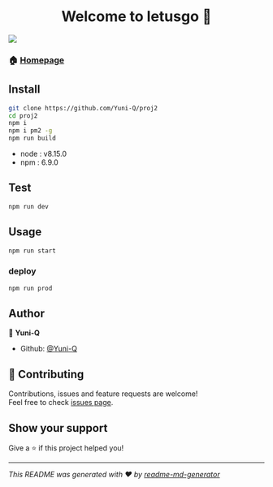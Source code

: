 <h1 align="center">Welcome to letusgo 👋</h1>
<p>
  <img src="https://img.shields.io/badge/version-1.0.0-blue.svg?cacheSeconds=2592000" />
</p>

### 🏠 [Homepage](https://letusgo.app)

## Install

```sh
git clone https://github.com/Yuni-Q/proj2
cd proj2
npm i
npm i pm2 -g
npm run build
```

- node : v8.15.0
- npm : 6.9.0

## Test

```sh
npm run dev
```

## Usage

```sh
npm run start
```

### deploy

```sh
npm run prod
```

## Author

👤 **Yuni-Q**

- Github: [@Yuni-Q](https://github.com/Yuni-Q)

## 🤝 Contributing

Contributions, issues and feature requests are welcome!<br />Feel free to check [issues page](https://github.com/Yuni-Q/proj2/issues).

## Show your support

Give a ⭐️ if this project helped you!

---

_This README was generated with ❤️ by [readme-md-generator](https://github.com/kefranabg/readme-md-generator)_
